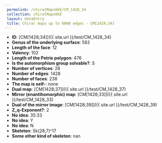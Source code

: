 ```yaml
--- 
 permalink: /chiralMaps6kE/CM_1428_34 
 collection: chiralMaps6kE
 layout: dataEntry
 title: Chiral maps up to 6000 edges - CM[1428;34]
---
```


- **ID**: [CM[1428;34]]({{ site.url }}/test/CM_1428_34)
- **Genus of the underlying surface**: 582
- **Length of the face**: 12
- **Valency**: 102
- **Length of the Petrie polygon**: 476
- **Is the automorphism group solvable?**: S
- **Number of vertices**: 28
- **Number of edges**: 1428
- **Number of faces**: 238
- **The map is self-**: none
- **Dual map**: [CM[1428;37]]({{ site.url }}/test/CM_1428_37)
- **Mirror (enantihomorphic) map**: [CM[1428;33]]({{ site.url }}/test/CM_1428_33)
- **Dual of the mirror image**: [CM[1428;39]]({{ site.url }}/test/CM_1428_39)
- **Z_q-Exponent?**: 2
- **No idea**:  35:33
- **No idea**: Y
- **No idea**: N
- **Skeleton**: Sk(28;7)^17
- **Some other kind of skeleton**: nan
